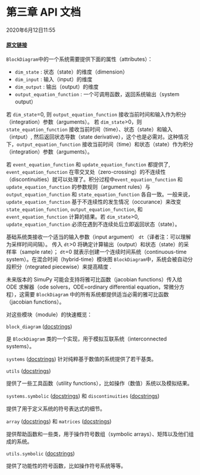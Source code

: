 # 第三章 API 文档

2020年6月12日11:55

#### [原文链接](https://simupy.readthedocs.io/en/latest/api/api.html#api-documentation)

`BlockDiagram`中的一个系统需要提供下面的属性（attributes）：

* `dim_state` : 状态（state）的维度（dimension）
* `dim_input` : 输入（input）的维度
* `dim_output` : 输出（output）的维度
* `output_equation_function` : 一个可调用函数，返回系统输出（system output）


若 `dim_state`=0, 则 `output_equation_function` 接收当前时间和输入作为积分（integration）参数（arguments）。
若 `dim_state`>0，则 `state_equation_function` 接收当前时间（time）、状态（state）和输入（intput）, 然后返回状态导数（state derivative），这个也是必需对。这种情况下，`output_equation_function` 接收当前时间（time）和状态（state）作为积分（integration）参数（arguments）。

若 `event_equation_function` 和 `update_equation_function` 都提供了, `event_equation_function` 在零交叉处（zero-crossing）的不连续性（discontinuities）就可以处理了。积分过程中`event_equation_function` 和`update_equation_function` 的参数规则（argument rules）与 `output_equation_function` 和 `state_equation_function` 各自一致。一般来说， `update_equation_function` 基于不连续性的发生情况（occurance）来改变 `state_equation_function`, `output_equation_function`, 和 `event_equation_function` 计算的结果。若 `dim_state`>0, `update_equation_function` 必须在遇到不连续处后立即返回状态（state）。

基础系统类接收一个适当的输入参数（input argument） `dt`（译者注：可以理解为采样时间间隔）。 传入 `dt`>0 将确定计算输出（output）和状态（state）的采样率（sample rate）； `dt`=0 就表示创建一个连续时间系统（continuous-time system）。在混合时间（hybrid-time）模块图 `BlockDiagram`中，系统会被自动分段积分（ntegrated piecewise）来提高精度 .

未来版本的 SimuPy 可能会支持将雅可比函数（jacobian functions）传入给 ODE 求解器（ode solvers，ODE=ordinary differential equation，常微分方程），这需要 `BlockDiagram` 中的所有系统都提供适当必需的雅可比函数（jacobian functions）。


对这些模块（module）的快速概览：

`block_diagram` ([docstrings](https://simupy.readthedocs.io/en/latest/api/block_diagram.html))

是 `BlockDiagram` 类的一个实现，用于模拟互联系统（interconnected systems）。

`systems` ([docstrings](https://simupy.readthedocs.io/en/latest/api/systems.html)) 针对纯粹基于数值的系统提供了若干基类。

`utils` ([docstrings](https://simupy.readthedocs.io/en/latest/api/utils.html))

提供了一些工具函数（utility functions），比如操作（数值）系统以及模拟结果。

`systems.symbolic` ([docstrings](https://simupy.readthedocs.io/en/latest/api/symbolic_systems.html)) 和 `discontinuities` ([docstrings](https://simupy.readthedocs.io/en/latest/api/discontinuities.html))

提供了用于定义系统的符号表达式的细节。


`array` ([docstrings](https://simupy.readthedocs.io/en/latest/api/array.html)) 和 `matrices` ([docstrings](https://simupy.readthedocs.io/en/latest/api/matrices.html))

提供帮助函数和一些类，用于操作符号数组（symbolic arrays）、矩阵以及他们组成的系统。

`utils.symbolic` ([docstrings](https://simupy.readthedocs.io/en/latest/api/symbolic_utils.html))

提供了功能性的符号函数，比如操作符号系统等等。





